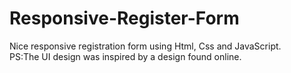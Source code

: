 # Responsive-Register-Form
Nice responsive registration form using Html, Css and JavaScript.<br />
PS:The UI design was inspired by a design found online.

